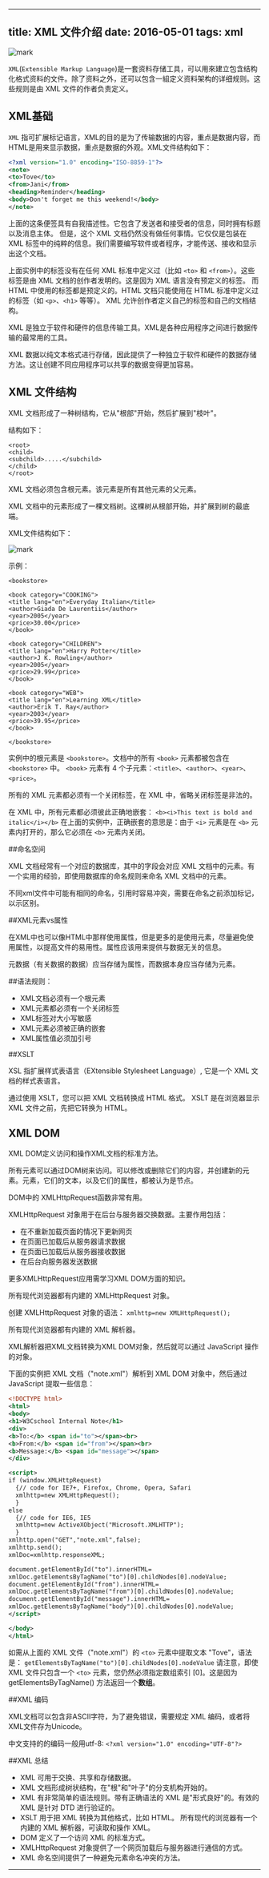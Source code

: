
---
title: XML 文件介绍
date: 2016-05-01 
tags: xml
---

![mark](http://oc1hnrd8p.bkt.clouddn.com/photos/20170309/094640412.jpg)

`XML`(`Extensible Markup Language`)是一套资料存储工具，可以用來建立包含结构化格式资料的文件。除了资料之外，还可以包含一組定义资料架构的详细规则。这些规则是由 XML 文件的作者负责定义。


<!-- more -->


## XML基础

`XML` 指可扩展标记语言，XML的目的是为了传输数据的内容，重点是数据内容，而HTML是用来显示数据，重点是数据的外观。XML文件结构如下：

```xml
<?xml version="1.0" encoding="ISO-8859-1"?>
<note>
<to>Tove</to>
<from>Jani</from>
<heading>Reminder</heading>
<body>Don't forget me this weekend!</body>
</note>
```

上面的这条便签具有自我描述性。它包含了发送者和接受者的信息，同时拥有标题以及消息主体。
但是，这个 XML 文档仍然没有做任何事情。它仅仅是包装在 XML 标签中的纯粹的信息。我们需要编写软件或者程序，才能传送、接收和显示出这个文档。

上面实例中的标签没有在任何 XML 标准中定义过（比如 `<to>` 和 `<from>`）。这些标签是由 XML 文档的创作者发明的。这是因为 XML 语言没有预定义的标签。
而HTML 中使用的标签都是预定义的。HTML 文档只能使用在 HTML 标准中定义过的标签（如 `<p>`、`<h1>` 等等）。
XML 允许创作者定义自己的标签和自己的文档结构。


XML 是独立于软件和硬件的信息传输工具。XML是各种应用程序之间进行数据传输的最常用的工具。

XML 数据以纯文本格式进行存储，因此提供了一种独立于软件和硬件的数据存储方法。这让创建不同应用程序可以共享的数据变得更加容易。

## XML 文件结构

XML 文档形成了一种树结构，它从"根部"开始，然后扩展到"枝叶"。

结构如下：
```
<root>
<child>
<subchild>.....</subchild>
</child>
</root>
```

XML 文档必须包含根元素。该元素是所有其他元素的父元素。

XML 文档中的元素形成了一棵文档树。这棵树从根部开始，并扩展到树的最底端。

XML文件结构如下：


![mark](http://oc1hnrd8p.bkt.clouddn.com/photos/20170309/095647403.gif)


示例：

```
<bookstore>

<book category="COOKING">
<title lang="en">Everyday Italian</title>
<author>Giada De Laurentiis</author>
<year>2005</year>
<price>30.00</price>
</book>

<book category="CHILDREN">
<title lang="en">Harry Potter</title>
<author>J K. Rowling</author>
<year>2005</year>
<price>29.99</price>
</book>

<book category="WEB">
<title lang="en">Learning XML</title>
<author>Erik T. Ray</author>
<year>2003</year>
<price>39.95</price>
</book>

</bookstore>
```



实例中的根元素是 `<bookstore>`。文档中的所有 `<book>` 元素都被包含在`<bookstore>` 中。
`<book>` 元素有 4 个子元素：`<title>`、`<author>`、`<year>`、`<price>`。


所有的 XML 元素都必须有一个关闭标签，在 XML 中，省略关闭标签是非法的。

在 XML 中，所有元素都必须彼此正确地嵌套：
`<b><i>This text is bold and italic</i></b>`
在上面的实例中，正确嵌套的意思是：由于 `<i>` 元素是在 `<b>` 元素内打开的，那么它必须在 `<b>` 元素内关闭。


##命名空间

XML 文档经常有一个对应的数据库，其中的字段会对应 XML 文档中的元素。有一个实用的经验，即使用数据库的命名规则来命名 XML 文档中的元素。

不同xml文件中可能有相同的命名，引用时容易冲突，需要在命名之前添加标记，以示区别。

##XML元素vs属性

在XML中也可以像HTML中那样使用属性，但是更多的是使用元素，尽量避免使用属性，以提高文件的易用性。属性应该用来提供与数据无关的信息。

元数据（有关数据的数据）应当存储为属性，而数据本身应当存储为元素。



##语法规则：

 - XML文档必须有一个根元素 
 - XML元素都必须有一个关闭标签 
 - XML标签对大小写敏感 
 - XML元素必须被正确的嵌套 
 - XML属性值必须加引号


##XSLT

XSL 指扩展样式表语言（EXtensible Stylesheet Language）, 它是一个 XML 文档的样式表语言。

通过使用 XSLT，您可以把 XML 文档转换成 HTML 格式。
XSLT 是在浏览器显示 XML 文件之前，先把它转换为 HTML。


## XML DOM

XML DOM定义访问和操作XML文档的标准方法。

所有元素可以通过DOM树来访问。可以修改或删除它们的内容，并创建新的元素。元素，它们的文本，以及它们的属性，都被认为是节点。


DOM中的 XMLHttpRequest函数非常有用。 

XMLHttpRequest 对象用于在后台与服务器交换数据。主要作用包括：

- 在不重新加载页面的情况下更新网页
- 在页面已加载后从服务器请求数据
- 在页面已加载后从服务器接收数据
- 在后台向服务器发送数据

更多XMLHttpRequest应用需学习XML DOM方面的知识。

所有现代浏览器都有内建的 XMLHttpRequest 对象。

创建 XMLHttpRequest 对象的语法：
`xmlhttp=new XMLHttpRequest();`

所有现代浏览器都有内建的 XML 解析器。

XML解析器把XML文档转换为XML DOM对象，然后就可以通过 JavaScript 操作的对象。

下面的实例把 XML 文档（"note.xml"）解析到 XML DOM 对象中，然后通过 JavaScript 提取一些信息：

```xml
<!DOCTYPE html>
<html>
<body>
<h1>W3Cschool Internal Note</h1>
<div>
<b>To:</b> <span id="to"></span><br>
<b>From:</b> <span id="from"></span><br>
<b>Message:</b> <span id="message"></span>
</div>

<script>
if (window.XMLHttpRequest)
  {// code for IE7+, Firefox, Chrome, Opera, Safari
  xmlhttp=new XMLHttpRequest();
  }
else
  {// code for IE6, IE5
  xmlhttp=new ActiveXObject("Microsoft.XMLHTTP");
  }
xmlhttp.open("GET","note.xml",false);
xmlhttp.send();
xmlDoc=xmlhttp.responseXML;

document.getElementById("to").innerHTML=
xmlDoc.getElementsByTagName("to")[0].childNodes[0].nodeValue;
document.getElementById("from").innerHTML=
xmlDoc.getElementsByTagName("from")[0].childNodes[0].nodeValue;
document.getElementById("message").innerHTML=
xmlDoc.getElementsByTagName("body")[0].childNodes[0].nodeValue;
</script>

</body>
</html>


```


如需从上面的 XML 文件（"note.xml"）的 `<to>` 元素中提取文本 "Tove"，语法是：
`getElementsByTagName("to")[0].childNodes[0].nodeValue`
请注意，即使 XML 文件只包含一个 `<to>` 元素，您仍然必须指定数组索引 [0]。这是因为 getElementsByTagName() 方法返回一个**数组**。






##XML 编码

XML文档可以包含非ASCII字符，为了避免错误，需要规定 XML 编码，或者将XML文件存为Unicode。

中文支持的的编码一般用utf-8:
`<?xml version="1.0" encoding="UTF-8"?>`




##XML 总结


* XML 可用于交换、共享和存储数据。
* XML 文档形成树状结构，在"根"和"叶子"的分支机构开始的。
* XML 有非常简单的语法规则。带有正确语法的 XML 是"形式良好"的。有效的 XML 是针对 DTD 进行验证的。
* XSLT 用于把 XML 转换为其他格式，比如 HTML。
所有现代的浏览器有一个内建的 XML 解析器，可读取和操作 XML。
* DOM 定义了一个访问 XML 的标准方式。
* XMLHttpRequest 对象提供了一个网页加载后与服务器进行通信的方式。
* XML 命名空间提供了一种避免元素命名冲突的方法。


---

